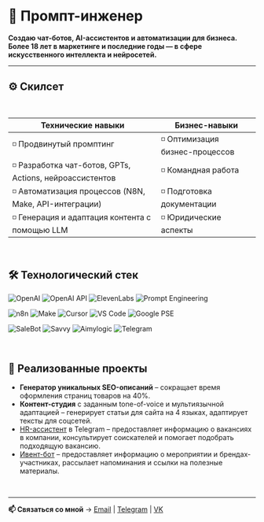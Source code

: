 # 🧩 Промпт-инженер

**Создаю чат-ботов, AI-ассистентов и автоматизации для бизнеса.  
Более 18 лет в маркетинге и последние годы — в сфере искусственного интеллекта и нейросетей.**  

--- 

## ⚙️ Скилсет  
<br>   

| Технические навыки | Бизнес-навыки |
|--------------------|---------------|
| ◽ Продвинутый промптинг | ◽ Оптимизация бизнес-процессов |
| ◽ Разработка чат-ботов, GPTs, Actions, нейроассистентов | ◽ Командная работа |
| ◽ Автоматизация процессов (N8N, Make, API-интеграции)   |◽ Подготовка документации |
| ◽ Генерация и адаптация контента с помощью LLM   | ◽ Юридические аспекты |  
<br>   
  

## 🛠️ Технологический стек

![OpenAI](https://img.shields.io/badge/OpenAI_GPTs-412991?style=for-the-badge&logo=openai&logoColor=white)  ![OpenAI API](https://img.shields.io/badge/OpenAI_API-000000?style=for-the-badge&logo=openai&logoColor=white)  ![ElevenLabs](https://img.shields.io/badge/ElevenLabs-FF6F00?style=for-the-badge&logo=elevenlabs&logoColor=white)  ![Prompt Engineering](https://img.shields.io/badge/Prompt_Engineering-1E90FF?style=for-the-badge&logo=semanticweb&logoColor=white)    

![n8n](https://img.shields.io/badge/n8n-EA4C89?style=for-the-badge&logo=n8n&logoColor=white)  ![Make](https://img.shields.io/badge/Make-2E86C1?style=for-the-badge&logo=make&logoColor=white)  ![Cursor](https://img.shields.io/badge/Cursor-000000?style=for-the-badge&logo=visualstudiocode&logoColor=white)  ![VS Code](https://img.shields.io/badge/VS_Code-0078d7?style=for-the-badge&logo=visualstudiocode&logoColor=white)  ![Google PSE](https://img.shields.io/badge/Google_PSE-–?style=for-the-badge&logo=google&logoColor=white)
    

![SaleBot](https://img.shields.io/badge/SaleBot-FF4500?style=for-the-badge&logo=chatbot&logoColor=white)  ![Savvy](https://img.shields.io/badge/Savvy-6A5ACD?style=for-the-badge&logo=chatbot&logoColor=white)  ![Aimylogic](https://img.shields.io/badge/Aimylogic-20B2AA?style=for-the-badge&logo=chatbot&logoColor=white)  ![Telegram](https://img.shields.io/badge/Telegram-26A5E4?style=for-the-badge&logo=telegram&logoColor=white)    

<br>    

## 🚀 Реализованные проекты
- **Генератор уникальных SEO-описаний** – сокращает время оформления страниц товаров на 40%.
- **Контент-студия** с заданным tone-of-voice и мультиязычной адаптацией – генерирует статьи для сайта на 4 языках, адаптирует тексты для соцсетей.
- [HR-ассистент](https://github.com/annutte/HR-assistant-fleetservice) в Telegram – предоставляет информацию о вакансиях в компании, консультирует соискателей и помогает подобрать подходящую вакансию.
- [Ивент-бот](https://github.com/annutte/Biflex_Event_bot) – предоставляет информацию о мероприятии и брендах-участниках, рассылает напоминания и ссылки на полезные материалы.  
<br>

---

**📫 Связаться со мной** →   [Email](mailto:anna.mikhalina@gmail.com)  |   [Telegram](https://t.me/a_mikhalina)  |   [VK](https://vk.com/a_mikhalina)
